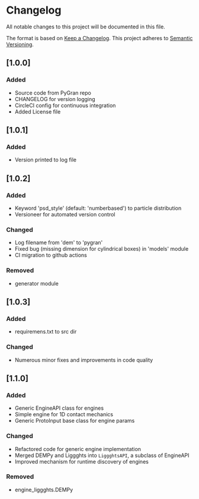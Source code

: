 # Changelog
All notable changes to this project will be documented in this file.

The format is based on [Keep a Changelog](https://keepachangelog.com/en/1.0.0/).
This project adheres to [Semantic Versioning](https://semver.org/spec/v2.0.0.html).


## [1.0.0]
### Added

- Source code from PyGran repo
- CHANGELOG for version logging
- CircleCI config for continuous integration
- Added License file

## [1.0.1]
### Added

- Version printed to log file

## [1.0.2]
### Added
- Keyword 'psd_style' (default: 'numberbased') to particle distribution
- Versioneer for automated version control

### Changed
- Log filename from 'dem' to 'pygran'
- Fixed bug (missing dimension for cylindrical boxes) in 'models' module 
- CI migration to github actions

### Removed
- generator module

## [1.0.3]
### Added
- requiremens.txt to src dir

### Changed
- Numerous minor fixes and improvements in code quality

## [1.1.0]
### Added
- Generic EngineAPI class for engines
- Simple engine for 1D contact mechanics
- Generic ProtoInput base class for engine params

### Changed
- Refactored code for generic engine implementation
- Merged DEMPy and Liggghts into `LiggghtsAPI`, a subclass of EngineAPI
- Improved mechanism for runtime discovery of engines

### Removed
- engine_liggghts.DEMPy

